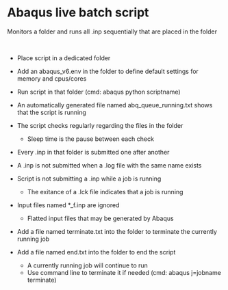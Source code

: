 # Abaqus live batch script
Monitors a folder and runs all .inp sequentially that are placed in the folder

<br>

- Place script in a dedicated folder
- Add an abaqus_v6.env in the folder to define default settings for memory and cpus/cores

- Run script in that folder (cmd: abaqus python scriptname)
- An automatically generated file named abq_queue_running.txt shows that the script is running
- The script checks regularly regarding the files in the folder
	- Sleep time is the pause between each check
- Every .inp in that folder is submitted one after another
- A .inp is not submitted when a .log file with the same name exists
- Script is not submitting a .inp while a job is running
	- The exitance of a .lck file indicates that a job is running
- Input files named *_f.inp are ignored
	- Flatted input files that may be generated by Abaqus

- Add a file named terminate.txt into the folder to terminate the currently running job
- Add a file named end.txt into the folder to end the script
	- A currently running job will continue to run
	- Use command line to terminate it if needed (cmd: abaqus j=jobname terminate)